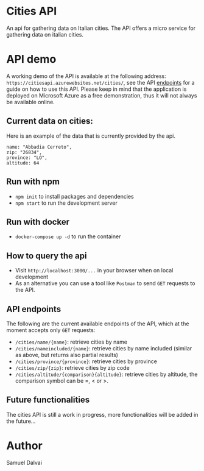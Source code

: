 # Cities API
An api for gathering data on Italian cities. The API offers a micro service for gathering data on italian cities.

# API demo
A working demo of the API is available at the following address: `https://citiesapi.azurewebsites.net/cities/`, see the API [endpoints](#api-endpoints) for a guide on how to use this API. Please keep in mind that the application is deployed on Microsoft Azure as a free demonstration, thus it will not always be available online.

## Current data on cities:

Here is an example of the data that is currently provided by the api.

```
name: "Abbadia Cerreto",
zip: "26834",
province: "LO",
altitude: 64
```

## Run with npm
* `npm init` to install packages and dependencies
* `npm start` to run the development server

## Run with docker
* `docker-compose up -d` to run the container

## How to query the api

* Visit `http://localhost:3000/...` in your browser when on local development
* As an alternative you can use a tool like `Postman` to send `GET` requests to the API.


## API endpoints

The following are the current available endpoints of the API, which at the moment accepts only `GET` requests:

* `/cities/name/{name}`: retrieve cities by name
* `/cities/nameincluded/{name}`: retrieve cities by name included (similar as above, but returns also partial results)
* `/cities/province/{province}`: retrieve cities by province
* `/cities/zip/{zip}`: retrieve cities by zip code
* `/cities/altitude/{comparison}{altitude}`: retrieve cities by altitude, the comparison symbol can be =, < or >.

## Future functionalities
The cities API is still a work in progress, more functionalities will be added in the future...
# Author
Samuel Dalvai

